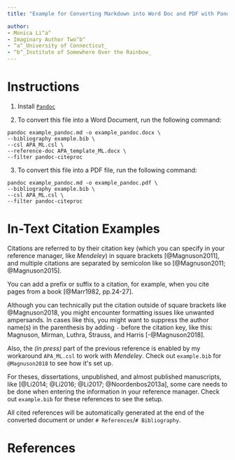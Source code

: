 ```yaml
---
title: "Example for Converting Markdown into Word Doc and PDF with Pandoc"

author:
- Monica Li^a^
- Imaginary Author Two^b^
- ^a^_University of Connecticut_
- ^b^_Institute of Somewhere Over the Rainbow_
---
```


# Instructions
1. Install [`Pandoc`](https://pandoc.org/installing.html)

2. To convert this file into a Word Document, run the following command:
```
pandoc example_pandoc.md -o example_pandoc.docx \
--bibliography example.bib \
--csl APA_ML.csl \
--reference-doc APA_template_ML.docx \
--filter pandoc-citeproc
```

3. To convert this file into a PDF file, run the following command:
```
pandoc example_pandoc.md -o example_pandoc.pdf \
--bibliography example.bib \
--csl APA_ML.csl \
--filter pandoc-citeproc
```

# In-Text Citation Examples
Citations are referred to by their citation key (which you can specify in your reference manager, like _Mendeley_) in square brackets [@Magnuson2011], and multiple citations are separated by semicolon like so [@Magnuson2011; @Magnuson2015].

You can add a prefix or suffix to a citation, for example, when you cite pages from a book [@Marr1982, pp.24-27].

Although you can technically put the citation outside of square brackets like @Magnuson2018, you might encounter formatting issues like unwanted ampersands.
In cases like this, you might want to suppress the author name(s) in the parenthesis by adding `-` before the citation key, like this: Magnuson, Mirman, Luthra, Strauss, and Harris [-@Magnuson2018].

Also, the _(in press)_ part of the previous reference is enabled by my workaround `APA_ML.csl` to work with _Mendeley_.
Check out `example.bib` for `@Magnuson2018` to see how it's set up.

For theses, dissertations, unpublished, and almost published manuscripts, like [@Li2014; @Li2016; @Li2017; @Noordenbos2013a], some care needs to be done when entering the information in your reference manager.
Check out `example.bib` for these references to see the setup.

All cited references will be automatically generated at the end of the converted document or under `# References`/`# Bibliography`.

# References
